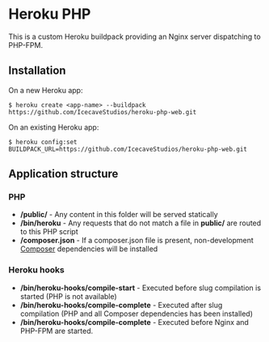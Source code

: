 # Heroku PHP

This is a custom Heroku buildpack providing an Nginx server dispatching to PHP-FPM.

## Installation

On a new Heroku app:

    $ heroku create <app-name> --buildpack https://github.com/IcecaveStudios/heroku-php-web.git

On an existing Heroku app:

    $ heroku config:set BUILDPACK_URL=https://github.com/IcecaveStudios/heroku-php-web.git

## Application structure

### PHP

 * **/public/** - Any content in this folder will be served statically
 * **/bin/heroku** - Any requests that do not match a file in **public/** are routed to this PHP script
 * **/composer.json** - If a composer.json file is present, non-development [Composer](https://getcomposer.org) dependencies will be installed

### Heroku hooks

 * **/bin/heroku-hooks/compile-start** - Executed before slug compilation is started (PHP is not available)
 * **/bin/heroku-hooks/compile-complete** - Executed after slug compilation (PHP and all Composer dependencies has been installed)
 * **/bin/heroku-hooks/compile-complete** - Executed before Nginx and PHP-FPM are started.
